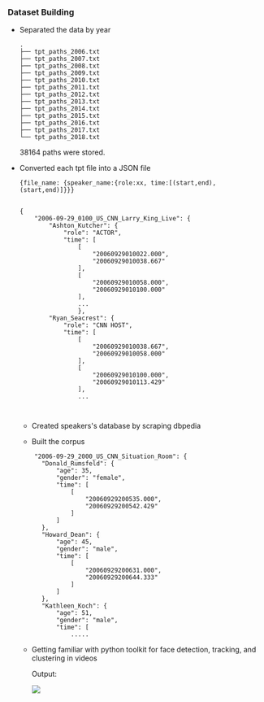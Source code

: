 ### Dataset Building

- Separated the data by year

  ```
  .
  ├── tpt_paths_2006.txt
  ├── tpt_paths_2007.txt
  ├── tpt_paths_2008.txt
  ├── tpt_paths_2009.txt
  ├── tpt_paths_2010.txt
  ├── tpt_paths_2011.txt
  ├── tpt_paths_2012.txt
  ├── tpt_paths_2013.txt
  ├── tpt_paths_2014.txt
  ├── tpt_paths_2015.txt
  ├── tpt_paths_2016.txt
  ├── tpt_paths_2017.txt
  └── tpt_paths_2018.txt
  ```

  38164 paths were stored.

- Converted each tpt file into a JSON file

  ```
  {file_name: {speaker_name:{role:xx, time:[(start,end), (start,end)]}}}
  
  
  {
      "2006-09-29_0100_US_CNN_Larry_King_Live": {
          "Ashton_Kutcher": {
              "role": "ACTOR",
              "time": [
                  [
                      "20060929010022.000",
                      "20060929010038.667"
                  ],
                  [
                      "20060929010058.000",
                      "20060929010100.000"
                  ],
                  ...
                  },
          "Ryan_Seacrest": {
              "role": "CNN HOST",
              "time": [
                  [
                      "20060929010038.667",
                      "20060929010058.000"
                  ],
                  [
                      "20060929010100.000",
                      "20060929010113.429"
                  ],
                  ...
                  
                  
  ```

  - Created speakers's database by scraping dbpedia
  
  - Built the corpus
  ```
      "2006-09-29_2000_US_CNN_Situation_Room": {
        "Donald_Rumsfeld": {
            "age": 35,
            "gender": "female",
            "time": [
                [
                    "20060929200535.000",
                    "20060929200542.429"
                ]
            ]
        },
        "Howard_Dean": {
            "age": 45,
            "gender": "male",
            "time": [
                [
                    "20060929200631.000",
                    "20060929200644.333"
                ]
            ]
        },
        "Kathleen_Koch": {
            "age": 51,
            "gender": "male",
            "time": [
                .....
  ```


  - Getting familiar with python toolkit for face detection, tracking, and clustering in videos
  
    Output:
    
    ![](https://github.com/Xiaoyu-Lu/GSoC_2020/blob/master/docs/img/week3-sample.gif)

